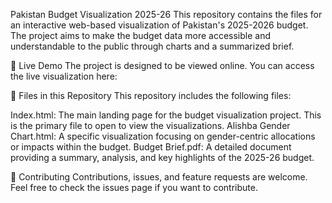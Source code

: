 Pakistan Budget Visualization 2025-26
This repository contains the files for an interactive web-based visualization of Pakistan's 2025-2026 budget. The project aims to make the budget data more accessible and understandable to the public through charts and a summarized brief.

🚀 Live Demo
The project is designed to be viewed online. You can access the live visualization here:


📂 Files in this Repository
This repository includes the following files:

Index.html: The main landing page for the budget visualization project. This is the primary file to open to view the visualizations.
Alishba Gender Chart.html: A specific visualization focusing on gender-centric allocations or impacts within the budget.
Budget Brief.pdf: A detailed document providing a summary, analysis, and key highlights of the 2025-26 budget.

🤝 Contributing
Contributions, issues, and feature requests are welcome. Feel free to check the issues page if you want to contribute.
